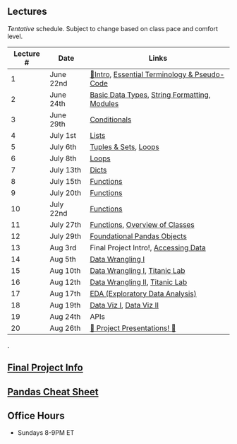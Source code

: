 ## Lectures

_Tentative_ schedule. Subject to change based on class pace and comfort level.

| Lecture # | Date | Links |
| --------- | ---- | ------------- |
| 1  | June 22nd  | [🎉Intro](#in/intro/welcome), [Essential Terminology & Pseudo-Code](#out/topics/essential_terminology) |
| 2  | June 24th  |  [Basic Data Types](#out/topics/basic_data_types), [String Formatting](#out/topics/string_formatting), [Modules](#out/topics/modules) |
| 3  | June 29th | [Conditionals](#out/topics/conditionals)  |
| 4  | July 1st | [Lists](#out/topics/lists) |
| 5  | July 6th | [Tuples & Sets](#out/topics/tuples_sets), [Loops](#out/topics/loops) |
| 6  | July 8th | [Loops](#out/topics/loops) |
| 7  | July 13th  | [Dicts](#out/topics/dicts) |
| 8  | July 15th  | [Functions](#out/topics/functions) |
| 9  | July 20th | [Functions](#out/topics/functions) |
| 10 | July 22nd | [Functions](#out/topics/functions) |
| 11 | July 27th | [Functions](#out/topics/functions), [Overview of Classes](#out/topics/classes) |
| 12 | July 29th | [Foundational Pandas Objects](#out/topics/foundations_pandas) |
| 13 | Aug 3rd | Final Project Intro!, [Accessing Data](#out/topics/accessing_data) |
| 14 | Aug 5th  | [Data Wrangling I](#out/topics/wrangling1) |
| 15 | Aug 10th  | [Data Wrangling I](#out/topics/wrangling1), [Titanic Lab](https://colab.research.google.com/drive/1KgU946zabYfuDaeve9z81OYNU4jGrn6B) |
| 16 | Aug 12th  | [Data Wrangling II](#out/topics/wrangling2), [Titanic Lab](https://colab.research.google.com/drive/1KgU946zabYfuDaeve9z81OYNU4jGrn6B) |
| 17 | Aug 17th | [EDA (Exploratory Data Analysis)](#out/topics/eda) |
| 18 | Aug 19th | [Data Viz I](#out/topics/data_viz1), [Data Viz II](#out/topics/data_viz2) |
| 19 | Aug 24th | APIs |
| 20 | Aug 26th | [🎉 Project Presentations! 🎉](#in/intro/final) |

.

## [Final Project Info](#in/intro/finalproject)

## [Pandas Cheat Sheet](#out/resources/pandas_cheat_sheet)

## Office Hours

* Sundays 8-9PM ET

<!-- * Sundays with Julianna via [Zoom](https://generalassembly.zoom.us/j/91241981679?pwd=L2hTUWJ4YWZpV3dIMUd6eXN3dXhrQT09)
  * From **1-2pm ET**, I will go through the week's hw. Any and everyone can attend. I will record my screen so that people who cannot make it can watch asynchronously. Those videos will be posted and can be found by click on "Videos" in the header menu.
  * Sign up for 15-minute slots between **2-3:30pm ET** [here](https://docs.google.com/spreadsheets/d/1QCFiPUrovPPSyYPBOIEDMcTJuCWpZ5FzzazmCQm4mww/edit?usp=sharing). Please sign up *before* 2pm the day of.

*If your questions pertain to specific hw problems, please try to come to the hw review or to watch it on your own time. If you have other questions and/or want feedback on your specific hw code, sign up for the individual slots. The Zoom url for joining all office hours will be in the office hours section of our class site.* -->



